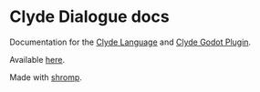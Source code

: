 # Clyde Dialogue docs

Documentation for the [Clyde Language](https://github.com/viniciusgerevini/clyde) and [Clyde Godot Plugin](https://github.com/viniciusgerevini/godot-clyde-dialogue).

Available [here](https://thisisvini.com/clyde).

Made with [shromp](https://github.com/viniciusgerevini/shromp).
